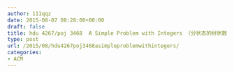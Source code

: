 ```yaml
---
author: 111qqz
date: 2015-08-07 08:28:00+00:00
draft: false
title: hdu 4267/poj 3468  A Simple Problem with Integers （分状态的树状数组）
type: post
url: /2015/08/hdu4267poj3468asimpleproblemwithintegers/
categories:
- ACM
---
```



